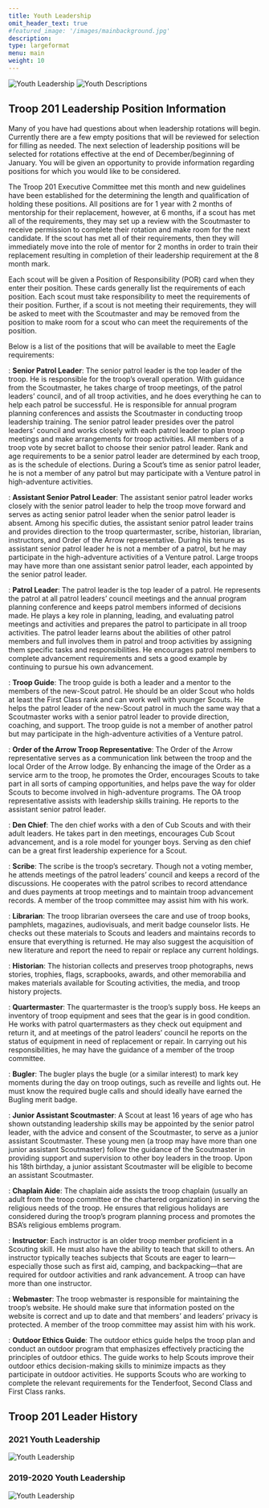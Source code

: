 ```yaml
---
title: Youth Leadership
omit_header_text: true
#featured_image: '/images/mainbackground.jpg'
description:
type: largeformat
menu: main
weight: 10
---
```


![Youth Leadership](/images/youth-leadership.drawio.png)
![Youth Descriptions](/images/youth-leadership-descriptions.drawio.png)

## Troop 201 Leadership Position Information

Many of you have had questions about when leadership rotations will begin.
Currently there are a few empty positions that will be reviewed for selection
for filling as needed.  The next selection of leadership positions will be
selected for rotations effective at the end of December/beginning of January.
You will be given an opportunity to provide information regarding positions for
which you would like to be considered.

The Troop 201 Executive Committee met this month and new guidelines have been
established for the determining the length and qualification of holding these
positions.  All positions are for 1 year with 2 months of mentorship for their
replacement, however, at 6 months, if a scout has met all of the requirements,
they may set up a review with the Scoutmaster to receive permission to complete
their rotation and make room for the next candidate.  If the scout has met all
of their requirements, then they will immediately move into the role of mentor
for 2 months in order to train their replacement resulting in completion of
their leadership requirement at the 8 month mark.

Each scout will be given a Position of Responsibility (POR) card when they enter
their position.  These cards generally list the requirements of each position.
Each scout must take responsibility to meet the requirements of their position.
Further, if a scout is not meeting their requirements, they will be asked to
meet with the Scoutmaster and may be removed from the position to make room for
a scout who can meet the requirements of the position.

Below is a list of the positions that will be available to meet the Eagle
requirements:

: **Senior Patrol Leader**: The senior patrol leader is the top leader of the troop. He is responsible for the troop’s overall operation. With guidance from the Scoutmaster, he takes charge of troop meetings, of the patrol leaders’ council, and of all troop activities, and he does everything he can to help each patrol be successful. He is responsible for annual program planning conferences and assists the Scoutmaster in conducting troop leadership training. The senior patrol leader presides over the patrol leaders’ council and works closely with each patrol leader to plan troop meetings and make arrangements for troop activities. All members of a troop vote by secret ballot to choose their senior patrol leader. Rank and age requirements to be a senior patrol leader are determined by each troop, as is the schedule of elections. During a Scout’s time as senior patrol leader, he is not a member of any patrol but may participate with a Venture patrol in high-adventure activities.

: **Assistant Senior Patrol Leader**:  The assistant senior patrol leader works closely with the senior patrol leader to help the troop move forward and serves as acting senior patrol leader when the senior patrol leader is absent. Among his specific duties, the assistant senior patrol leader trains and provides direction to the troop quartermaster, scribe, historian, librarian, instructors, and Order of the Arrow representative. During his tenure as assistant senior patrol leader he is not a member of a patrol, but he may participate in the high-adventure activities of a Venture patrol. Large troops may have more than one assistant senior patrol leader, each appointed by the senior patrol leader.

: **Patrol Leader**: The patrol leader is the top leader of a patrol. He represents the patrol at all patrol leaders’ council meetings and the annual program planning conference and keeps patrol members informed of decisions made. He plays a key role in planning, leading, and evaluating patrol meetings and activities and prepares the patrol to participate in all troop activities. The patrol leader learns about the abilities of other patrol members and full involves them in patrol and troop activities by assigning them specific tasks and responsibilities. He encourages patrol members to complete advancement requirements and sets a good example by continuing to pursue his own advancement.

: **Troop Guide**: The troop guide is both a leader and a mentor to the members of the new-Scout patrol. He should be an older Scout who holds at least the First Class rank and can work well with younger Scouts. He helps the patrol leader of the new-Scout patrol in much the same way that a Scoutmaster works with a senior patrol leader to provide direction, coaching, and support. The troop guide is not a member of another patrol but may participate in the high-adventure activities of a Venture patrol.

: **Order of the Arrow Troop Representative**: The Order of the Arrow representative serves as a communication link between the troop and the local Order of the Arrow lodge. By enhancing the image of the Order as a service arm to the troop, he promotes the Order, encourages Scouts to take part in all sorts of camping opportunities, and helps pave the way for older Scouts to become involved in high-adventure programs. The OA troop representative assists with leadership skills training. He reports to the assistant senior patrol leader.

: **Den Chief**: The den chief works with a den of Cub Scouts and with their adult leaders. He takes part in den meetings, encourages Cub Scout advancement, and is a role model for younger boys. Serving as den chief can be a great first leadership experience for a Scout.

: **Scribe**: The scribe is the troop’s secretary. Though not a voting member, he attends meetings of the patrol leaders’ council and keeps a record of the discussions. He cooperates with the patrol scribes to record attendance and dues payments at troop meetings and to maintain troop advancement records. A member of the troop committee may assist him with his work.

: **Librarian**: The troop librarian oversees the care and use of troop books, pamphlets, magazines, audiovisuals, and merit badge counselor lists. He checks out these materials to Scouts and leaders and maintains records to ensure that everything is returned. He may also suggest the acquisition of new literature and report the need to repair or replace any current holdings.

: **Historian**: The historian collects and preserves troop photographs, news stories, trophies, flags, scrapbooks, awards, and other memorabilia and makes materials available for Scouting activities, the media, and troop history projects.

: **Quartermaster**: The quartermaster is the troop’s supply boss. He keeps an inventory of troop equipment and sees that the gear is in good condition. He works with patrol quartermasters as they check out equipment and return it, and at meetings of the patrol leaders’ council he reports on the status of equipment in need of replacement or repair. In carrying out his
responsibilities, he may have the guidance of a member of the troop committee.

: **Bugler**: The bugler plays the bugle (or a similar interest) to mark key moments during the day on troop outings, such as reveille and lights out. He must know the required bugle calls and should ideally have earned the Bugling merit badge.

: **Junior Assistant Scoutmaster**: A Scout at least 16 years of age who has shown outstanding leadership skills may be appointed by the senior patrol leader, with the advice and consent of the Scoutmaster, to serve as a junior assistant Scoutmaster. These young men (a troop may have more than one junior assistant Scoutmaster) follow the guidance of the Scoutmaster in providing support and supervision to other boy leaders in the troop. Upon his 18th birthday, a junior assistant Scoutmaster will be eligible to become an assistant Scoutmaster.

: **Chaplain Aide**: The chaplain aide assists the troop chaplain (usually an adult from the troop committee or the chartered organization) in serving the religious needs of the troop. He ensures that religious holidays are considered during the troop’s program planning process and promotes the BSA’s religious emblems program.

: **Instructor**: Each instructor is an older troop member proficient in a Scouting skill. He must also have the ability to teach that skill to others. An instructor typically teaches subjects that Scouts are eager to learn—especially those such as first aid, camping, and backpacking—that are required for outdoor activities and rank advancement. A troop can have more than one instructor.

: **Webmaster**: The troop webmaster is responsible for maintaining the troop’s website. He should make sure that information posted on the website is correct and up to date and that members’ and leaders’ privacy is protected. A member of the troop committee may assist him with his work.

: **Outdoor Ethics Guide**: The outdoor ethics guide helps the troop plan and conduct an outdoor program that emphasizes effectively practicing the principles of outdoor ethics. The guide works to help Scouts improve their outdoor ethics decision-making skills to minimize impacts as they participate in outdoor activities. He supports Scouts who are working to complete the relevant requirements for the Tenderfoot, Second Class and First Class ranks.

## Troop 201 Leader History

### 2021 Youth Leadership

![Youth Leadership](/images/youth-leadership-2021.drawio.png)

### 2019-2020 Youth Leadership

![Youth Leadership](/images/youth-leadership-2020.drawio.png)
